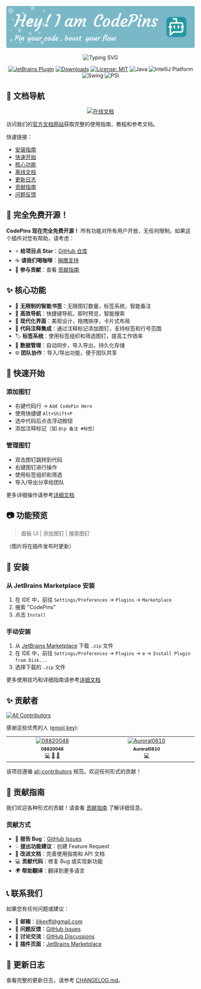 ![Header](./src/main/resources/META-INF/github-header-image.png)

<div align="center">

<p align="center">
   <img src="https://readme-typing-svg.herokuapp.com?font=Fira+Code&weight=600&size=24&pause=1000&color=4A7FD1&center=true&vCenter=true&random=false&width=600&height=27&lines=Pin+your+code%2C+boost+your+flow;Bookmark+smarter%2C+code+faster;Never+lose+your+place+in+code;%E7%8E%B0%E4%BB%A3%E5%8C%96%E7%9A%84%E4%BB%A3%E7%A0%81%E4%B9%A6%E7%AD%BE%E8%A7%A3%E5%86%B3%E6%96%B9%E6%A1%88;%E8%AE%A9%E6%82%A8%E7%9A%84%E5%BC%80%E5%8F%91%E5%B7%A5%E4%BD%9C%E6%B5%81%E6%9B%B4%E9%AB%98%E6%95%88" alt="Typing SVG">
</p>



[![JetBrains Plugin](https://img.shields.io/jetbrains/plugin/v/27300-codepins--code-bookmarks.svg)](https://plugins.jetbrains.com/plugin/27300-codepins--code-bookmarks)
[![Downloads](https://img.shields.io/jetbrains/plugin/d/27300-codepins--code-bookmarks.svg)](https://plugins.jetbrains.com/plugin/27300-codepins--code-bookmarks)
[![License: MIT](https://img.shields.io/badge/License-MIT-yellow.svg)](https://opensource.org/licenses/MIT)
![Java](https://img.shields.io/badge/Java-17%2B-orange)
![IntelliJ Platform](https://img.shields.io/badge/IntelliJ-Platform_SDK-blue)
![Swing](https://img.shields.io/badge/UI-Swing-brightgreen)
![PSI](https://img.shields.io/badge/Code_Analysis-PSI-purple)

</div>

## 📑 文档导航

<div align="center">

[![在线文档](https://img.shields.io/badge/官方文档-docs.codepins.cn-blue?style=for-the-badge)](https://docs.codepins.cn/)

</div>

访问我们的[官方文档网站](https://docs.codepins.cn/)获取完整的使用指南、教程和参考文档。

快速链接：

- [安装指南](#安装)
- [快速开始](#快速开始)
- [核心功能](#核心功能)
- [离线文档](DOCUMENTATION.md)
- [更新日志](CHANGELOG.md)
- [贡献指南](CONTRIBUTING.md)
- [问题反馈](https://docs.codepins.cn/bug-report)

## 🎉 完全免费开源！

**CodePins 现在完全免费开源！** 所有功能对所有用户开放，无任何限制。如果这个插件对您有帮助，请考虑：

- ⭐ **给项目点 Star**：[GitHub 仓库](https://github.com/08820048/codepins)
- ☕ **请我们喝咖啡**：[捐赠支持](https://docs.codepins.cn/donate)
- 🤝 **参与贡献**：查看 [贡献指南](CONTRIBUTING.md)

## ✨ 核心功能

- 🔖 **无限制的智能书签**：无限图钉数量，标签系统，智能备注
- 🎯 **高效导航**：快捷键导航，即时预览，智能搜索
- 🎨 **现代化界面**：美观设计，拖拽排序，卡片式布局
- 📝 **代码注释集成**：通过注释标记添加图钉，支持标签和行号范围
- 🏷️ **标签系统**：使用标签组织和筛选图钉，提高工作效率
- 🔄 **数据管理**：自动同步，导入导出，持久化存储
- 🌐 **团队协作**：导入/导出功能，便于团队共享

## 🚀 快速开始

### 添加图钉
- 右键代码行 → `Add CodePin Here`
- 使用快捷键 `Alt+Shift+P`
- 选中代码后点击浮动按钮
- 添加注释标记（如 `@cp 备注 #标签`）

### 管理图钉
- 双击图钉跳转到代码
- 右键图钉进行操作
- 使用标签组织和筛选
- 导入/导出分享给团队

更多详细操作请参考[详细文档](DOCUMENTATION.md)

## 📷 功能预览

> 面板 UI | 添加图钉 | 搜索图钉

（图片将在插件发布时更新）

## 📍 安装

### 从 JetBrains Marketplace 安装
1. 在 IDE 中，前往 `Settings/Preferences` → `Plugins` → `Marketplace`
2. 搜索 "CodePins"
3. 点击 `Install`

### 手动安装
1. 从 [JetBrains Marketplace](https://plugins.jetbrains.com/plugin/27300-codepins--code-bookmarks) 下载 `.zip` 文件
2. 在 IDE 中，前往 `Settings/Preferences` → `Plugins` → `⚙️` → `Install Plugin from Disk...`
3. 选择下载的 `.zip` 文件

更多使用技巧和详细指南请参考[详细文档](DOCUMENTATION.md)

## ✨ 贡献者

<!-- ALL-CONTRIBUTORS-BADGE:START - Do not remove or modify this section -->
[![All Contributors](https://img.shields.io/badge/all_contributors-2-orange.svg?style=flat-square)](#contributors-)
<!-- ALL-CONTRIBUTORS-BADGE:END -->

感谢这些优秀的人 ([emoji key](https://allcontributors.org/docs/en/emoji-key)):

<!-- ALL-CONTRIBUTORS-LIST:START - Do not remove or modify this section -->
<!-- prettier-ignore-start -->
<!-- markdownlint-disable -->
<table>
  <tbody>
    <tr>
      <td align="center" valign="top" width="14.28%"><a href="https://github.com/08820048"><img src="https://avatars.githubusercontent.com/u/08820048" width="100px;" alt="08820048"/><br /><sub><b>08820048</b></sub></a><br /><a href="#code-08820048" title="Code">💻</a> <a href="#doc-08820048" title="Documentation">📖</a> <a href="#maintenance-08820048" title="Maintenance">🚧</a></td>
      <td align="center" valign="top" width="14.28%"><a href="https://github.com/Auroral0810"><img src="https://avatars.githubusercontent.com/u/140379943?s=400&u=ea4e758ddc17a3df7a6b29bc4dc435ba1a35e999&v=4" width="100px;" alt="Auroral0810"/><br /><sub><b>Auroral0810</b></sub></a><br /><a href="#code-Auroral0810" title="Code">💻</a></td>
    </tr>
  </tbody>
</table>

<!-- markdownlint-restore -->
<!-- prettier-ignore-end -->

<!-- ALL-CONTRIBUTORS-LIST:END -->

该项目遵循 [all-contributors](https://github.com/all-contributors/all-contributors) 规范。欢迎任何形式的贡献！

## 🤝 贡献指南

我们欢迎各种形式的贡献！请查看 [贡献指南](CONTRIBUTING.md) 了解详细信息。

### 贡献方式
- 🐛 **报告 Bug**：[GitHub Issues](https://github.com/08820048/codepins/issues)
- 💡 **提出功能建议**：创建 Feature Request
- 📝 **改进文档**：完善使用指南和 API 文档
- 💻 **贡献代码**：修复 Bug 或实现新功能
- 🌍 **帮助翻译**：翻译到更多语言

## 📞 联系我们

如果您有任何问题或建议：

- 📧 **邮箱**：ilikexff@gmail.com
- 🐛 **问题反馈**：[GitHub Issues](https://github.com/08820048/codepins/issues)
- 💬 **讨论交流**：[GitHub Discussions](https://github.com/08820048/codepins/discussions)
- 🏪 **插件页面**：[JetBrains Marketplace](https://plugins.jetbrains.com/plugin/27300-codepins--code-bookmarks)

## 📝 更新日志

查看完整的更新日志，请参考 [CHANGELOG.md](CHANGELOG.md)。
